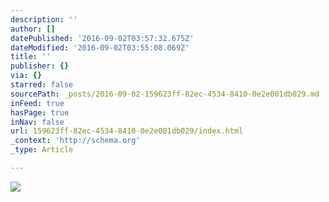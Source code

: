 ```yaml
---
description: ''
author: []
datePublished: '2016-09-02T03:57:32.675Z'
dateModified: '2016-09-02T03:55:08.069Z'
title: ''
publisher: {}
via: {}
starred: false
sourcePath: _posts/2016-09-02-159623ff-82ec-4534-8410-0e2e001db029.md
inFeed: true
hasPage: true
inNav: false
url: 159623ff-82ec-4534-8410-0e2e001db029/index.html
_context: 'http://schema.org'
_type: Article

---
```

![](https://the-grid-user-content.s3-us-west-2.amazonaws.com/b192a790-8eea-4e24-ba05-3f15da9c9bef.jpg)